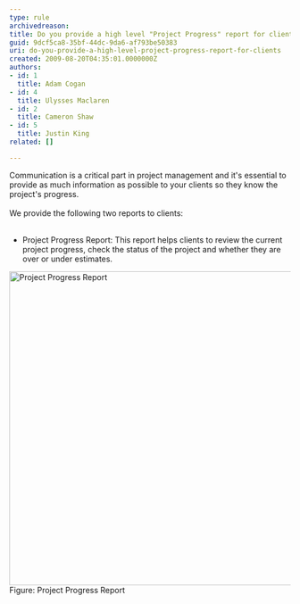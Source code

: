 ```yaml
---
type: rule
archivedreason: 
title: Do you provide a high level "Project Progress" report for clients?
guid: 9dcf5ca8-35bf-44dc-9da6-af793be50383
uri: do-you-provide-a-high-level-project-progress-report-for-clients
created: 2009-08-20T04:35:01.0000000Z
authors:
- id: 1
  title: Adam Cogan
- id: 4
  title: Ulysses Maclaren
- id: 2
  title: Cameron Shaw
- id: 5
  title: Justin King
related: []

---
```



Communication is a critical part in project management and it's essential to provide as much information as possible&#160;to your clients so they know the project's progress.<br><br>We provide the following two reports to clients&#58; 
<br><excerpt class='endintro'></excerpt><br>
<ul><li>Project Progress Report&#58; This report helps clients to review the current project progress, check the status of the project and&#160;whether they are over or under estimates. </li></ul>
<img class="ms-rteCustom-ImageArea" border="0" alt="Project Progress Report" src="/Management/RulesToHappyClients/PublishingImages/ProgressRpt.gif" width="627" height="593" style="border-bottom&#58;0px solid;border-left&#58;0px solid;width&#58;597px;height&#58;563px;border-top&#58;0px solid;border-right&#58;0px solid;" /> <span class="ms-rteCustom-FigureNormal">Figure&#58; Project Progress Report </span>


